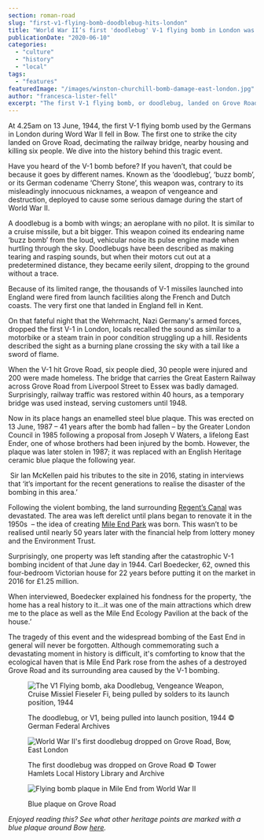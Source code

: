 ```yaml
---
section: roman-road
slug: "first-v1-flying-bomb-doodblebug-hits-london"
title: "World War II’s first 'doodlebug' V-1 flying bomb in London was dropped on Grove Road"
publicationDate: "2020-06-10"
categories: 
  - "culture"
  - "history"
  - "local"
tags: 
  - "features"
featuredImage: "/images/winston-churchill-bomb-damage-east-london.jpg"
author: "francesca-lister-fell"
excerpt: "The first V-1 flying bomb, or doodlebug, landed on Grove Road, decimating the railway bridge and killing six people. 30 people were injured and 200 were made homeless. Here's how it happened."
---
```


At 4.25am on 13 June, 1944, the first V-1 flying bomb used by the Germans in London during Word War II fell in Bow. The first one to strike the city landed on Grove Road, decimating the railway bridge, nearby housing and killing six people. We dive into the history behind this tragic event.

Have you heard of the V-1 bomb before? If you haven’t, that could be because it goes by different names. Known as the ‘doodlebug’, ‘buzz bomb’, or its German codename ‘Cherry Stone’, this weapon was, contrary to its misleadingly innocuous nicknames, a weapon of vengeance and destruction, deployed to cause some serious damage during the start of World War II.

A doodlebug is a bomb with wings; an aeroplane with no pilot. It is similar to a cruise missile, but a bit bigger. This weapon coined its endearing name ‘buzz bomb’ from the loud, vehicular noise its pulse engine made when hurtling through the sky. Doodlebugs have been described as making tearing and rasping sounds, but when their motors cut out at a predetermined distance, they became eerily silent, dropping to the ground without a trace.

Because of its limited range, the thousands of V-1 missiles launched into England were fired from launch facilities along the French and Dutch coasts. The very first one that landed in England fell in Kent.

On that fateful night that the Wehrmacht, Nazi Germany's armed forces, dropped the first V-1 in London, locals recalled the sound as similar to a motorbike or a steam train in poor condition struggling up a hill. Residents described the sight as a burning plane crossing the sky with a tail like a sword of flame. 

When the V-1 hit Grove Road, six people died, 30 people were injured and 200 were made homeless. The bridge that carries the Great Eastern Railway across Grove Road from Liverpool Street to Essex was badly damaged. Surprisingly, railway traffic was restored within 40 hours, as a temporary bridge was used instead, serving customers until 1948.  

Now in its place hangs an enamelled steel blue plaque. This was erected on 13 June, 1987 – 41 years after the bomb had fallen – by the Greater London Council in 1985 following a proposal from Joseph V Waters, a lifelong East Ender, one of whose brothers had been injured by the bomb. However, the plaque was later stolen in 1987; it was replaced with an English Heritage ceramic blue plaque the following year.

 Sir Ian McKellen paid his tributes to the site in 2016, stating in interviews that ‘it’s important for the recent generations to realise the disaster of the bombing in this area.’ 

Following the violent bombing, the land surrounding [Regent’s Canal](https://romanroadlondon.com/history-regents-canal-200-year-anniversary/) was devastated. The area was left derelict until plans began to renovate it in the 1950s  – the idea of creating [Mile End Park](https://romanroadlondon.com/mile-end-park-history/) was born. This wasn’t to be realised until nearly 50 years later with the financial help from lottery money and the Environment Trust.

Surprisingly, one property was left standing after the catastrophic V-1 bombing incident of that June day in 1944. Carl Boedecker, 62, owned this four-bedroom Victorian house for 22 years before putting it on the market in 2016 for £1.25 million. 

When interviewed, Boedecker explained his fondness for the property, ‘the home has a real history to it…it was one of the main attractions which drew me to the place as well as the Mile End Ecology Pavilion at the back of the house.’

The tragedy of this event and the widespread bombing of the East End in general will never be forgotten. Although commemorating such a devastating moment in history is difficult, it's comforting to know that the ecological haven that is Mile End Park rose from the ashes of a destroyed Grove Road and its surrounding area caused by the V-1 bombing. 

<figure>

![The V1 Flying bomb, aka Doodlebug, Vengeance Weapon, Cruise Missiel Fieseler Fi, being pulled by solders to its launch position, 1944](/images/Cruise-missile-Fieseler-Fi-103-Vengeance-Weapon-V1-pulled-by-soldiers-sledgeson-photo-Lysiak-1944-German-Federal-Archives-1024x682.jpg)

<figcaption>

The doodlebug, or V1, being pulled into launch position, 1944 © German Federal Archives

</figcaption>

</figure>

<figure>

![World War II's first doodlebug dropped on Grove Road, Bow, East London](/images/First-doodlebug-v1-flying-bomb-grove-road-1024x683.jpg)

<figcaption>

The first doodlebug was dropped on Grove Road © Tower Hamlets Local History Library and Archive

</figcaption>

</figure>

<figure>

![Flying bomb plaque in Mile End from World War II](/images/flying-bomb-plaque-mile-end-1024x682.jpg)

<figcaption>

Blue plaque on Grove Road

</figcaption>

</figure>

_Enjoyed reading this? See what other heritage points are marked with a blue plaque around Bow [here](https://romanroadlondon.com/on-the-trail-of-the-bow-heritage-trail/)._

